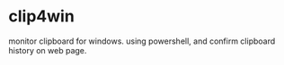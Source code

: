 # clip4win
monitor clipboard for windows. using powershell, and confirm clipboard history on web page.
